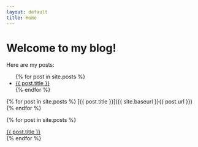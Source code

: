 ```yaml
---
layout: default
title: Home
---
```


# Welcome to my blog!

Here are my posts:

<ul class="posts">
{% for post in site.posts %}
   <li><a href="{{ site.baseurl }}{{ post.url }}">{{ post.title }}</a></li>
{% endfor %}
</ul>

{% for post in site.posts %}
   [{{ post.title }}]({{ site.baseurl }}{{ post.url }})
{% endfor %}

{% for post in site.posts %}
  <div><a href="{{ post.url }}">{{ post.title }}</a></div>
{% endfor %}
